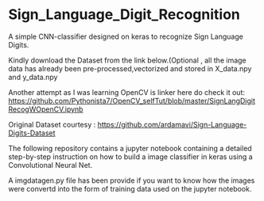 # Sign_Language_Digit_Recognition
A simple CNN-classifier designed on keras to recognize Sign Language Digits. 

  Kindly download the Dataset from the link below.(Optional , all the image data has already been pre-processed,vectorized and stored in X_data.npy and y_data.npy

Another attempt as I was learning OpenCV is linker here do check it out: https://github.com/Pythonista7/OpenCV_selfTut/blob/master/SignLangDigitRecogWOpenCV.ipynb

Original Dataset courtesy : https://github.com/ardamavi/Sign-Language-Digits-Dataset

  The following repository contains a jupyter notebook containing a detailed step-by-step instruction on how to build a image classifier in keras using a Convolutional Neural Net.

  A imgdatagen.py file has been provide if you want to know how the images were convertd into the form of training data used on the jupyter notebook.
